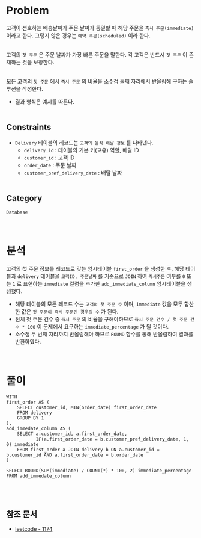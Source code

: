 # Problem
고객이 선호하는 배송날짜가 주문 날짜가 동일할 때 해당 주문을 `즉시 주문(immediate)` 이라고 한다. 그렇지 않은 경우는 `예약 주문(scheduled)` 이라 한다.
<br/><br/>

고객의 `첫 주문` 은 주문 날짜가 가장 빠른 주문을 말한다. 각 고객은 반드시 `첫 주문` 이 존재하는 것을 보장한다.
<br/><br/>

모든 고객의 `첫 주문` 에서 `즉시 주문` 의 비율을 소수점 둘째 자리에서 반올림해 구하는 솔루션을 작성한다.
- 결과 형식은 예시를 따른다.
<br/><br/>

## Constraints
- `Delivery` 테이블의 레코드는 `고객의 음식 배달 정보` 를 나타낸다.
    - `delivery_id` : 테이블의 기본 키(고유) 역할, 배달 ID
    - `customer_id` : 고객 ID
    - `order_date` : 주문 날짜
    - `customer_pref_delivery_date` : 배달 날짜
<br/><br/>

## Category
`Database`
<br/><br/><br/>

# 분석
고객의 첫 주문 정보를 레코드로 갖는 임시테이블 `first_order` 을 생성한 후, 해당 테이블과 `delivery` 테이블을 `고객ID, 주문날짜` 를 기준으로 `JOIN` 하여 `즉시주문` 여부를 `0` 또는 `1` 로 표현하는 `immediate` 컬럼을 추가한 `add_immediate_column` 임시테이블을 생성했다.
- 해당 테이블의 모든 레코드 수는 `고객의 첫 주문 수` 이며, `immediate` 값을 모두 합산한 값은 `첫 주문이 즉시 주문인 경우의 수` 가 된다.
- 전체 첫 주문 건수 중 `즉시 주문` 의 비율을 구해야하므로 `즉시 주문 건수 / 첫 주문 건수 * 100` 이 문제에서 요구하는 `immediate_percentage` 가 될 것이다.
- 소수점 두 번째 자리까지 반올림해야 하므로 `ROUND` 함수를 통해 반올림하여 결과를 반환하였다.
<br/><br/><br/>

# 풀이
```mysql
WITH
first_order AS (
    SELECT customer_id, MIN(order_date) first_order_date
    FROM delivery
    GROUP BY 1
),
add_immedate_column AS (
    SELECT a.customer_id, a.first_order_date,
           IF(a.first_order_date = b.customer_pref_delivery_date, 1, 0) immediate
    FROM first_order a JOIN delivery b ON a.customer_id = b.customer_id AND a.first_order_date = b.order_date
)

SELECT ROUND(SUM(immediate) / COUNT(*) * 100, 2) immediate_percentage
FROM add_immedate_column
```
<br/><br/>

## 참조 문서
- [leetcode - 1174](https://leetcode.com/problems/immediate-food-delivery-ii/description/)